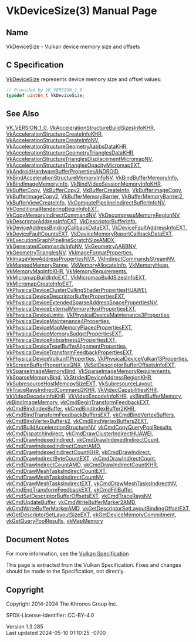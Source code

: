 # VkDeviceSize(3) Manual Page

## Name

VkDeviceSize - Vulkan device memory size and offsets



## <a href="#_c_specification" class="anchor"></a>C Specification

[VkDeviceSize](https://registry.khronos.org/vulkan/specs/1.3-extensions/man/html/VkDeviceSize.html) represents device memory size and
offset values:

``` c
// Provided by VK_VERSION_1_0
typedef uint64_t VkDeviceSize;
```

## <a href="#_see_also" class="anchor"></a>See Also

[VK_VERSION_1_0](https://registry.khronos.org/vulkan/specs/1.3-extensions/man/html/VK_VERSION_1_0.html),
[VkAccelerationStructureBuildSizesInfoKHR](https://registry.khronos.org/vulkan/specs/1.3-extensions/man/html/VkAccelerationStructureBuildSizesInfoKHR.html),
[VkAccelerationStructureCreateInfoKHR](https://registry.khronos.org/vulkan/specs/1.3-extensions/man/html/VkAccelerationStructureCreateInfoKHR.html),
[VkAccelerationStructureCreateInfoNV](https://registry.khronos.org/vulkan/specs/1.3-extensions/man/html/VkAccelerationStructureCreateInfoNV.html),
[VkAccelerationStructureGeometryAabbsDataKHR](https://registry.khronos.org/vulkan/specs/1.3-extensions/man/html/VkAccelerationStructureGeometryAabbsDataKHR.html),
[VkAccelerationStructureGeometryTrianglesDataKHR](https://registry.khronos.org/vulkan/specs/1.3-extensions/man/html/VkAccelerationStructureGeometryTrianglesDataKHR.html),
[VkAccelerationStructureTrianglesDisplacementMicromapNV](https://registry.khronos.org/vulkan/specs/1.3-extensions/man/html/VkAccelerationStructureTrianglesDisplacementMicromapNV.html),
[VkAccelerationStructureTrianglesOpacityMicromapEXT](https://registry.khronos.org/vulkan/specs/1.3-extensions/man/html/VkAccelerationStructureTrianglesOpacityMicromapEXT.html),
[VkAndroidHardwareBufferPropertiesANDROID](https://registry.khronos.org/vulkan/specs/1.3-extensions/man/html/VkAndroidHardwareBufferPropertiesANDROID.html),
[VkBindAccelerationStructureMemoryInfoNV](https://registry.khronos.org/vulkan/specs/1.3-extensions/man/html/VkBindAccelerationStructureMemoryInfoNV.html),
[VkBindBufferMemoryInfo](https://registry.khronos.org/vulkan/specs/1.3-extensions/man/html/VkBindBufferMemoryInfo.html),
[VkBindImageMemoryInfo](https://registry.khronos.org/vulkan/specs/1.3-extensions/man/html/VkBindImageMemoryInfo.html),
[VkBindVideoSessionMemoryInfoKHR](https://registry.khronos.org/vulkan/specs/1.3-extensions/man/html/VkBindVideoSessionMemoryInfoKHR.html),
[VkBufferCopy](https://registry.khronos.org/vulkan/specs/1.3-extensions/man/html/VkBufferCopy.html), [VkBufferCopy2](https://registry.khronos.org/vulkan/specs/1.3-extensions/man/html/VkBufferCopy2.html),
[VkBufferCreateInfo](https://registry.khronos.org/vulkan/specs/1.3-extensions/man/html/VkBufferCreateInfo.html),
[VkBufferImageCopy](https://registry.khronos.org/vulkan/specs/1.3-extensions/man/html/VkBufferImageCopy.html),
[VkBufferImageCopy2](https://registry.khronos.org/vulkan/specs/1.3-extensions/man/html/VkBufferImageCopy2.html),
[VkBufferMemoryBarrier](https://registry.khronos.org/vulkan/specs/1.3-extensions/man/html/VkBufferMemoryBarrier.html),
[VkBufferMemoryBarrier2](https://registry.khronos.org/vulkan/specs/1.3-extensions/man/html/VkBufferMemoryBarrier2.html),
[VkBufferViewCreateInfo](https://registry.khronos.org/vulkan/specs/1.3-extensions/man/html/VkBufferViewCreateInfo.html),
[VkComputePipelineIndirectBufferInfoNV](https://registry.khronos.org/vulkan/specs/1.3-extensions/man/html/VkComputePipelineIndirectBufferInfoNV.html),
[VkConditionalRenderingBeginInfoEXT](https://registry.khronos.org/vulkan/specs/1.3-extensions/man/html/VkConditionalRenderingBeginInfoEXT.html),
[VkCopyMemoryIndirectCommandNV](https://registry.khronos.org/vulkan/specs/1.3-extensions/man/html/VkCopyMemoryIndirectCommandNV.html),
[VkDecompressMemoryRegionNV](https://registry.khronos.org/vulkan/specs/1.3-extensions/man/html/VkDecompressMemoryRegionNV.html),
[VkDescriptorAddressInfoEXT](https://registry.khronos.org/vulkan/specs/1.3-extensions/man/html/VkDescriptorAddressInfoEXT.html),
[VkDescriptorBufferInfo](https://registry.khronos.org/vulkan/specs/1.3-extensions/man/html/VkDescriptorBufferInfo.html),
[VkDeviceAddressBindingCallbackDataEXT](https://registry.khronos.org/vulkan/specs/1.3-extensions/man/html/VkDeviceAddressBindingCallbackDataEXT.html),
[VkDeviceFaultAddressInfoEXT](https://registry.khronos.org/vulkan/specs/1.3-extensions/man/html/VkDeviceFaultAddressInfoEXT.html),
[VkDeviceFaultCountsEXT](https://registry.khronos.org/vulkan/specs/1.3-extensions/man/html/VkDeviceFaultCountsEXT.html),
[VkDeviceMemoryReportCallbackDataEXT](https://registry.khronos.org/vulkan/specs/1.3-extensions/man/html/VkDeviceMemoryReportCallbackDataEXT.html),
[VkExecutionGraphPipelineScratchSizeAMDX](https://registry.khronos.org/vulkan/specs/1.3-extensions/man/html/VkExecutionGraphPipelineScratchSizeAMDX.html),
[VkGeneratedCommandsInfoNV](https://registry.khronos.org/vulkan/specs/1.3-extensions/man/html/VkGeneratedCommandsInfoNV.html),
[VkGeometryAABBNV](https://registry.khronos.org/vulkan/specs/1.3-extensions/man/html/VkGeometryAABBNV.html),
[VkGeometryTrianglesNV](https://registry.khronos.org/vulkan/specs/1.3-extensions/man/html/VkGeometryTrianglesNV.html),
[VkImageFormatProperties](https://registry.khronos.org/vulkan/specs/1.3-extensions/man/html/VkImageFormatProperties.html),
[VkImageViewAddressPropertiesNVX](https://registry.khronos.org/vulkan/specs/1.3-extensions/man/html/VkImageViewAddressPropertiesNVX.html),
[VkIndirectCommandsStreamNV](https://registry.khronos.org/vulkan/specs/1.3-extensions/man/html/VkIndirectCommandsStreamNV.html),
[VkMappedMemoryRange](https://registry.khronos.org/vulkan/specs/1.3-extensions/man/html/VkMappedMemoryRange.html),
[VkMemoryAllocateInfo](https://registry.khronos.org/vulkan/specs/1.3-extensions/man/html/VkMemoryAllocateInfo.html),
[VkMemoryHeap](https://registry.khronos.org/vulkan/specs/1.3-extensions/man/html/VkMemoryHeap.html),
[VkMemoryMapInfoKHR](https://registry.khronos.org/vulkan/specs/1.3-extensions/man/html/VkMemoryMapInfoKHR.html),
[VkMemoryRequirements](https://registry.khronos.org/vulkan/specs/1.3-extensions/man/html/VkMemoryRequirements.html),
[VkMicromapBuildInfoEXT](https://registry.khronos.org/vulkan/specs/1.3-extensions/man/html/VkMicromapBuildInfoEXT.html),
[VkMicromapBuildSizesInfoEXT](https://registry.khronos.org/vulkan/specs/1.3-extensions/man/html/VkMicromapBuildSizesInfoEXT.html),
[VkMicromapCreateInfoEXT](https://registry.khronos.org/vulkan/specs/1.3-extensions/man/html/VkMicromapCreateInfoEXT.html),
[VkPhysicalDeviceClusterCullingShaderPropertiesHUAWEI](https://registry.khronos.org/vulkan/specs/1.3-extensions/man/html/VkPhysicalDeviceClusterCullingShaderPropertiesHUAWEI.html),
[VkPhysicalDeviceDescriptorBufferPropertiesEXT](https://registry.khronos.org/vulkan/specs/1.3-extensions/man/html/VkPhysicalDeviceDescriptorBufferPropertiesEXT.html),
[VkPhysicalDeviceExtendedSparseAddressSpacePropertiesNV](https://registry.khronos.org/vulkan/specs/1.3-extensions/man/html/VkPhysicalDeviceExtendedSparseAddressSpacePropertiesNV.html),
[VkPhysicalDeviceExternalMemoryHostPropertiesEXT](https://registry.khronos.org/vulkan/specs/1.3-extensions/man/html/VkPhysicalDeviceExternalMemoryHostPropertiesEXT.html),
[VkPhysicalDeviceLimits](https://registry.khronos.org/vulkan/specs/1.3-extensions/man/html/VkPhysicalDeviceLimits.html),
[VkPhysicalDeviceMaintenance3Properties](https://registry.khronos.org/vulkan/specs/1.3-extensions/man/html/VkPhysicalDeviceMaintenance3Properties.html),
[VkPhysicalDeviceMaintenance4Properties](https://registry.khronos.org/vulkan/specs/1.3-extensions/man/html/VkPhysicalDeviceMaintenance4Properties.html),
[VkPhysicalDeviceMapMemoryPlacedPropertiesEXT](https://registry.khronos.org/vulkan/specs/1.3-extensions/man/html/VkPhysicalDeviceMapMemoryPlacedPropertiesEXT.html),
[VkPhysicalDeviceMemoryBudgetPropertiesEXT](https://registry.khronos.org/vulkan/specs/1.3-extensions/man/html/VkPhysicalDeviceMemoryBudgetPropertiesEXT.html),
[VkPhysicalDeviceRobustness2PropertiesEXT](https://registry.khronos.org/vulkan/specs/1.3-extensions/man/html/VkPhysicalDeviceRobustness2PropertiesEXT.html),
[VkPhysicalDeviceTexelBufferAlignmentProperties](https://registry.khronos.org/vulkan/specs/1.3-extensions/man/html/VkPhysicalDeviceTexelBufferAlignmentProperties.html),
[VkPhysicalDeviceTransformFeedbackPropertiesEXT](https://registry.khronos.org/vulkan/specs/1.3-extensions/man/html/VkPhysicalDeviceTransformFeedbackPropertiesEXT.html),
[VkPhysicalDeviceVulkan11Properties](https://registry.khronos.org/vulkan/specs/1.3-extensions/man/html/VkPhysicalDeviceVulkan11Properties.html),
[VkPhysicalDeviceVulkan13Properties](https://registry.khronos.org/vulkan/specs/1.3-extensions/man/html/VkPhysicalDeviceVulkan13Properties.html),
[VkScreenBufferPropertiesQNX](https://registry.khronos.org/vulkan/specs/1.3-extensions/man/html/VkScreenBufferPropertiesQNX.html),
[VkSetDescriptorBufferOffsetsInfoEXT](https://registry.khronos.org/vulkan/specs/1.3-extensions/man/html/VkSetDescriptorBufferOffsetsInfoEXT.html),
[VkSparseImageMemoryBind](https://registry.khronos.org/vulkan/specs/1.3-extensions/man/html/VkSparseImageMemoryBind.html),
[VkSparseImageMemoryRequirements](https://registry.khronos.org/vulkan/specs/1.3-extensions/man/html/VkSparseImageMemoryRequirements.html),
[VkSparseMemoryBind](https://registry.khronos.org/vulkan/specs/1.3-extensions/man/html/VkSparseMemoryBind.html),
[VkStridedDeviceAddressRegionKHR](https://registry.khronos.org/vulkan/specs/1.3-extensions/man/html/VkStridedDeviceAddressRegionKHR.html),
[VkSubresourceHostMemcpySizeEXT](https://registry.khronos.org/vulkan/specs/1.3-extensions/man/html/VkSubresourceHostMemcpySizeEXT.html),
[VkSubresourceLayout](https://registry.khronos.org/vulkan/specs/1.3-extensions/man/html/VkSubresourceLayout.html),
[VkTraceRaysIndirectCommand2KHR](https://registry.khronos.org/vulkan/specs/1.3-extensions/man/html/VkTraceRaysIndirectCommand2KHR.html),
[VkVideoCapabilitiesKHR](https://registry.khronos.org/vulkan/specs/1.3-extensions/man/html/VkVideoCapabilitiesKHR.html),
[VkVideoDecodeInfoKHR](https://registry.khronos.org/vulkan/specs/1.3-extensions/man/html/VkVideoDecodeInfoKHR.html),
[VkVideoEncodeInfoKHR](https://registry.khronos.org/vulkan/specs/1.3-extensions/man/html/VkVideoEncodeInfoKHR.html),
[vkBindBufferMemory](https://registry.khronos.org/vulkan/specs/1.3-extensions/man/html/vkBindBufferMemory.html),
[vkBindImageMemory](https://registry.khronos.org/vulkan/specs/1.3-extensions/man/html/vkBindImageMemory.html),
[vkCmdBeginTransformFeedbackEXT](https://registry.khronos.org/vulkan/specs/1.3-extensions/man/html/vkCmdBeginTransformFeedbackEXT.html),
[vkCmdBindIndexBuffer](https://registry.khronos.org/vulkan/specs/1.3-extensions/man/html/vkCmdBindIndexBuffer.html),
[vkCmdBindIndexBuffer2KHR](https://registry.khronos.org/vulkan/specs/1.3-extensions/man/html/vkCmdBindIndexBuffer2KHR.html),
[vkCmdBindTransformFeedbackBuffersEXT](https://registry.khronos.org/vulkan/specs/1.3-extensions/man/html/vkCmdBindTransformFeedbackBuffersEXT.html),
[vkCmdBindVertexBuffers](https://registry.khronos.org/vulkan/specs/1.3-extensions/man/html/vkCmdBindVertexBuffers.html),
[vkCmdBindVertexBuffers2](https://registry.khronos.org/vulkan/specs/1.3-extensions/man/html/vkCmdBindVertexBuffers2.html),
[vkCmdBindVertexBuffers2EXT](https://registry.khronos.org/vulkan/specs/1.3-extensions/man/html/vkCmdBindVertexBuffers2EXT.html),
[vkCmdBuildAccelerationStructureNV](https://registry.khronos.org/vulkan/specs/1.3-extensions/man/html/vkCmdBuildAccelerationStructureNV.html),
[vkCmdCopyQueryPoolResults](https://registry.khronos.org/vulkan/specs/1.3-extensions/man/html/vkCmdCopyQueryPoolResults.html),
[vkCmdDispatchIndirect](https://registry.khronos.org/vulkan/specs/1.3-extensions/man/html/vkCmdDispatchIndirect.html),
[vkCmdDrawClusterIndirectHUAWEI](https://registry.khronos.org/vulkan/specs/1.3-extensions/man/html/vkCmdDrawClusterIndirectHUAWEI.html),
[vkCmdDrawIndexedIndirect](https://registry.khronos.org/vulkan/specs/1.3-extensions/man/html/vkCmdDrawIndexedIndirect.html),
[vkCmdDrawIndexedIndirectCount](https://registry.khronos.org/vulkan/specs/1.3-extensions/man/html/vkCmdDrawIndexedIndirectCount.html),
[vkCmdDrawIndexedIndirectCountAMD](https://registry.khronos.org/vulkan/specs/1.3-extensions/man/html/vkCmdDrawIndexedIndirectCountAMD.html),
[vkCmdDrawIndexedIndirectCountKHR](https://registry.khronos.org/vulkan/specs/1.3-extensions/man/html/vkCmdDrawIndexedIndirectCountKHR.html),
[vkCmdDrawIndirect](https://registry.khronos.org/vulkan/specs/1.3-extensions/man/html/vkCmdDrawIndirect.html),
[vkCmdDrawIndirectByteCountEXT](https://registry.khronos.org/vulkan/specs/1.3-extensions/man/html/vkCmdDrawIndirectByteCountEXT.html),
[vkCmdDrawIndirectCount](https://registry.khronos.org/vulkan/specs/1.3-extensions/man/html/vkCmdDrawIndirectCount.html),
[vkCmdDrawIndirectCountAMD](https://registry.khronos.org/vulkan/specs/1.3-extensions/man/html/vkCmdDrawIndirectCountAMD.html),
[vkCmdDrawIndirectCountKHR](https://registry.khronos.org/vulkan/specs/1.3-extensions/man/html/vkCmdDrawIndirectCountKHR.html),
[vkCmdDrawMeshTasksIndirectCountEXT](https://registry.khronos.org/vulkan/specs/1.3-extensions/man/html/vkCmdDrawMeshTasksIndirectCountEXT.html),
[vkCmdDrawMeshTasksIndirectCountNV](https://registry.khronos.org/vulkan/specs/1.3-extensions/man/html/vkCmdDrawMeshTasksIndirectCountNV.html),
[vkCmdDrawMeshTasksIndirectEXT](https://registry.khronos.org/vulkan/specs/1.3-extensions/man/html/vkCmdDrawMeshTasksIndirectEXT.html),
[vkCmdDrawMeshTasksIndirectNV](https://registry.khronos.org/vulkan/specs/1.3-extensions/man/html/vkCmdDrawMeshTasksIndirectNV.html),
[vkCmdEndTransformFeedbackEXT](https://registry.khronos.org/vulkan/specs/1.3-extensions/man/html/vkCmdEndTransformFeedbackEXT.html),
[vkCmdFillBuffer](https://registry.khronos.org/vulkan/specs/1.3-extensions/man/html/vkCmdFillBuffer.html),
[vkCmdSetDescriptorBufferOffsetsEXT](https://registry.khronos.org/vulkan/specs/1.3-extensions/man/html/vkCmdSetDescriptorBufferOffsetsEXT.html),
[vkCmdTraceRaysNV](https://registry.khronos.org/vulkan/specs/1.3-extensions/man/html/vkCmdTraceRaysNV.html),
[vkCmdUpdateBuffer](https://registry.khronos.org/vulkan/specs/1.3-extensions/man/html/vkCmdUpdateBuffer.html),
[vkCmdWriteBufferMarker2AMD](https://registry.khronos.org/vulkan/specs/1.3-extensions/man/html/vkCmdWriteBufferMarker2AMD.html),
[vkCmdWriteBufferMarkerAMD](https://registry.khronos.org/vulkan/specs/1.3-extensions/man/html/vkCmdWriteBufferMarkerAMD.html),
[vkGetDescriptorSetLayoutBindingOffsetEXT](https://registry.khronos.org/vulkan/specs/1.3-extensions/man/html/vkGetDescriptorSetLayoutBindingOffsetEXT.html),
[vkGetDescriptorSetLayoutSizeEXT](https://registry.khronos.org/vulkan/specs/1.3-extensions/man/html/vkGetDescriptorSetLayoutSizeEXT.html),
[vkGetDeviceMemoryCommitment](https://registry.khronos.org/vulkan/specs/1.3-extensions/man/html/vkGetDeviceMemoryCommitment.html),
[vkGetQueryPoolResults](https://registry.khronos.org/vulkan/specs/1.3-extensions/man/html/vkGetQueryPoolResults.html),
[vkMapMemory](https://registry.khronos.org/vulkan/specs/1.3-extensions/man/html/vkMapMemory.html)

## <a href="#_document_notes" class="anchor"></a>Document Notes

For more information, see the <a
href="https://registry.khronos.org/vulkan/specs/1.3-extensions/html/vkspec.html#VkDeviceSize"
target="_blank" rel="noopener">Vulkan Specification</a>

This page is extracted from the Vulkan Specification. Fixes and changes
should be made to the Specification, not directly.

## <a href="#_copyright" class="anchor"></a>Copyright

Copyright 2014-2024 The Khronos Group Inc.

SPDX-License-Identifier: CC-BY-4.0

Version 1.3.285  
Last updated 2024-05-10 01:10:25 -0700
